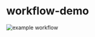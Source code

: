 # workflow-demo

![example workflow](https://github.com/ralfstuckert/workflow-demo/actions/workflows/gradle.yml/badge.svg)
